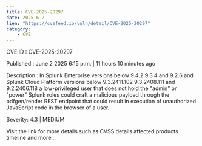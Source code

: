 ```yaml
---
title: CVE-2025-20297
date: 2025-6-2
lien: "https://cvefeed.io/vuln/detail/CVE-2025-20297"
category:
    - CVE
---
```


CVE ID : CVE-2025-20297

Published :  June 2
2025
6:15 p.m. | 11 hours
10 minutes ago

Description : In Splunk Enterprise versions below 9.4.2
9.3.4 and 9.2.6
and Splunk Cloud Platform versions below 9.3.2411.102
9.3.2408.111 and 9.2.2406.118
a low-privileged user that does not hold the "admin" or "power" Splunk roles could craft a malicious payload through the pdfgen/render REST endpoint that could result in execution of unauthorized JavaScript code in the browser of a user.

Severity: 4.3 | MEDIUM

Visit the link for more details
such as CVSS details
affected products
timeline
and more...
